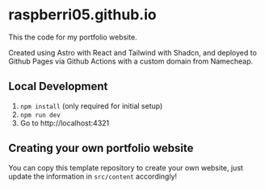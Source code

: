 # raspberri05.github.io

This the code for my portfolio website.

Created using Astro with React and Tailwind with Shadcn, and deployed to Github Pages via Github Actions with a custom domain from Namecheap.

## Local Development

1. `npm install` (only required for initial setup)
2. `npm run dev`
3. Go to http://localhost:4321

## Creating your own portfolio website

You can copy this template repository to create your own website, just update the information in `src/content` accordingly!
